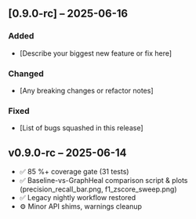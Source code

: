 ## [0.9.0-rc] – 2025-06-16
### Added
- [Describe your biggest new feature or fix here]
### Changed
- [Any breaking changes or refactor notes]
### Fixed
- [List of bugs squashed in this release]

## v0.9.0-rc – 2025-06-14
* ✅ 85 %+ coverage gate (31 tests)
* ✅ Baseline-vs-GraphHeal comparison script & plots (precision_recall_bar.png, f1_zscore_sweep.png)
* ✅ Legacy nightly workflow restored
* ⚙️  Minor API shims, warnings cleanup 